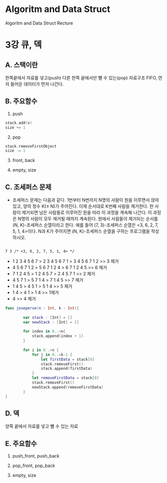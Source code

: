 # Algoritm and Data Struct
Algoritm and Data Struct Recture

3강 큐, 덱
===========
## A. 스택이란
한쪽끝에서 자료를 넣고(push) 다른 한쪽 끝에서만 뺄 수 있는(pop) 자료구조 FIFO, 먼저 들어온 데이터가 먼저 나간다.

## B. 주요함수
1. push
``` swift
stack.add(v)
size += 1
```
2. pop
``` swift
stack.removeFirstObject
size -= 1
```

3. front, back

3. empty, size

## C. 조세퍼스 문제

* 조세퍼스 문제는 다음과 같다.
1번부터 N번까지 N명의 사람이 원을 이루면서 앉아있고, 양의 정수 K(≤ N)가 주어진다. 
이제 순서대로 K번째 사람을 제거한다. 한 사람이 제거되면 남은 사람들로 이루어진 원을 따라 이 과정을 계속해 나간다. 
이 과정은 N명의 사람이 모두 제거될 때까지 계속된다. 원에서 사람들이 제거되는 순서를 (N, K)-조세퍼스 순열이라고 한다. 예를 들어 (7, 3)-조세퍼스 순열은 
<3, 6, 2, 7, 5, 1, 4>이다. N과 K가 주어지면 (N, K)-조세퍼스 순열을 구하는 프로그램을 작성하시오.

<pre><code>
7 3 /* <3, 6, 2, 7, 5, 1, 4> */
</pre></code>

* 1 2 3 4 5 6 7 > 2 3 4 5 6 7 1 > 3 4 5 6 7 1 2 >> 3 제거
* 4 5 6 7 1 2 > 5 6 7 1 2 4 > 6 7 1 2 4 5 >> 6 제거
* 7 1 2 4 5 > 1 2 4 5 7 > 2 4 5 7 1 >> 2 제거
* 4 5 7 1 > 5 7 1 4 > 7 1 4 5 >> 7 제거
* 1 4 5 > 4 5 1 > 5 1 4 >> 5 제거
* 1 4 > 4 1 > 1 4 >> 1제거
* 4 >> 4 제거

``` swift
func joseperse(n : Int, k : Int){
   
        var stack : [Int] = []
        var newStack : [Int] = []
        
        for index in 0..<n{
            stack.append(index + 1)
        }
        
        for i in 0..<n {
            for j in 0..<k-1 {
                let firstData = stack[0]
                stack.removeFirst()
                stack.append(firstData)
            }
            let removeFirstData = stack[0]
            stack.removeFirst()
            newStack.append(removeFirstData)
        }
}
```
## D. 덱
양쪽 끝에서 자료를 넣고 뺼 수 있는 자료

## E. 주요함수
1. push_front, push_back

2. pop_front, pop_back

3. empty, size
